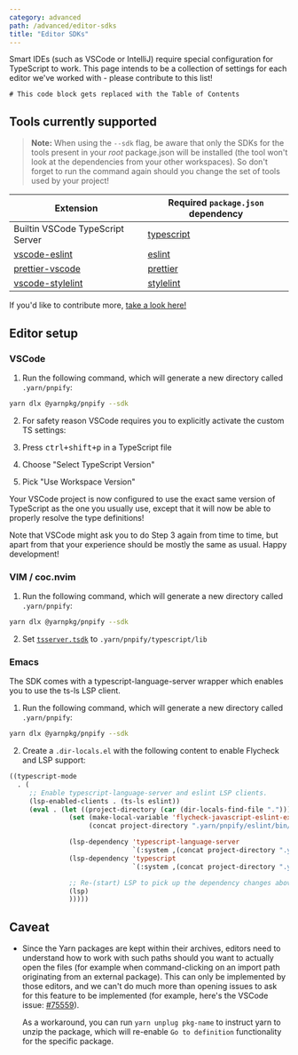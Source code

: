 ```yaml
---
category: advanced
path: /advanced/editor-sdks
title: "Editor SDKs"
---
```


Smart IDEs (such as VSCode or IntelliJ) require special configuration for TypeScript to work. This page intends to be a collection of settings for each editor we've worked with - please contribute to this list!

```toc
# This code block gets replaced with the Table of Contents
```

## Tools currently supported

> **Note:** When using the `--sdk` flag, be aware that only the SDKs for the tools present in your *root* package.json will be installed (the tool won't look at the dependencies from your other workspaces). So don't forget to run the command again should you change the set of tools used by your project!

| Extension | Required `package.json` dependency |
|---|---|
| Builtin VSCode TypeScript Server | [typescript](https://yarnpkg.com/package/typescript) |
| [vscode-eslint](https://marketplace.visualstudio.com/items?itemName=dbaeumer.vscode-eslint) | [eslint](https://yarnpkg.com/package/eslint) |
| [prettier-vscode](https://marketplace.visualstudio.com/items?itemName=esbenp.prettier-vscode) | [prettier](https://yarnpkg.com/package/prettier) |
| [vscode-stylelint](https://marketplace.visualstudio.com/items?itemName=stylelint.vscode-stylelint) | [stylelint](https://stylelint.io/)

If you'd like to contribute more, [take a look here!](https://github.com/yarnpkg/berry/blob/master/packages/yarnpkg-pnpify/sources/generateSdk.ts)


## Editor setup

### VSCode

1. Run the following command, which will generate a new directory called `.yarn/pnpify`:

```bash
yarn dlx @yarnpkg/pnpify --sdk
```

2. For safety reason VSCode requires you to explicitly activate the custom TS settings:

  1. Press <kbd>ctrl+shift+p</kbd> in a TypeScript file
  2. Choose "Select TypeScript Version"
  3. Pick "Use Workspace Version"

Your VSCode project is now configured to use the exact same version of TypeScript as the one you usually use, except that it will now be able to properly resolve the type definitions!

Note that VSCode might ask you to do Step 3 again from time to time, but apart from that your experience should be mostly the same as usual. Happy development!

### VIM / coc.nvim

1. Run the following command, which will generate a new directory called `.yarn/pnpify`:

```bash
yarn dlx @yarnpkg/pnpify --sdk
```

2. Set [`tsserver.tsdk`](https://github.com/neoclide/coc-tsserver#configuration-options) to `.yarn/pnpify/typescript/lib`

### Emacs

The SDK comes with a typescript-language-server wrapper which enables you to use the ts-ls LSP client.

1. Run the following command, which will generate a new directory called `.yarn/pnpify`:

```bash
yarn dlx @yarnpkg/pnpify --sdk
```

2. Create a `.dir-locals.el` with the following content to enable Flycheck and LSP support:

```lisp
((typescript-mode
  . (
     ;; Enable typescript-language-server and eslint LSP clients.
     (lsp-enabled-clients . (ts-ls eslint))
     (eval . (let ((project-directory (car (dir-locals-find-file "."))))
               (set (make-local-variable 'flycheck-javascript-eslint-executable)
                    (concat project-directory ".yarn/pnpify/eslint/bin/eslint.js"))

               (lsp-dependency 'typescript-language-server
                               `(:system ,(concat project-directory ".yarn/pnpify/typescript-language-server/lib/cli.js")))
               (lsp-dependency 'typescript
                               `(:system ,(concat project-directory ".yarn/pnpify/typescript/bin/tsserver")))

               ;; Re-(start) LSP to pick up the dependency changes above.
               (lsp)
               )))))
```

## Caveat

- Since the Yarn packages are kept within their archives, editors need to understand how to work with such paths should you want to actually open the files (for example when command-clicking on an import path originating from an external package). This can only be implemented by those editors, and we can't do much more than opening issues to ask for this feature to be implemented (for example, here's the VSCode issue: [#75559](https://github.com/microsoft/vscode/issues/75559)).

  As a workaround, you can run `yarn unplug pkg-name` to instruct yarn to unzip the package, which will re-enable `Go to definition` functionality for the specific package.
